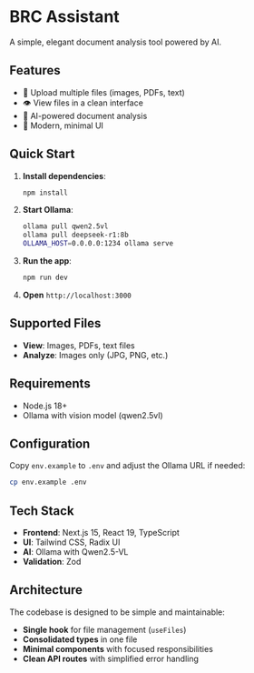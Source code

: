 # BRC Assistant

A simple, elegant document analysis tool powered by AI.

## Features

- 📁 Upload multiple files (images, PDFs, text)
- 👁️ View files in a clean interface
- 🤖 AI-powered document analysis
- 🎨 Modern, minimal UI

## Quick Start

1. **Install dependencies**:

   ```bash
   npm install
   ```

2. **Start Ollama**:

   ```bash
   ollama pull qwen2.5vl
   ollama pull deepseek-r1:8b
   OLLAMA_HOST=0.0.0.0:1234 ollama serve
   ```

3. **Run the app**:

   ```bash
   npm run dev
   ```

4. **Open** `http://localhost:3000`

## Supported Files

- **View**: Images, PDFs, text files
- **Analyze**: Images only (JPG, PNG, etc.)

## Requirements

- Node.js 18+
- Ollama with vision model (qwen2.5vl)

## Configuration

Copy `env.example` to `.env` and adjust the Ollama URL if needed:

```bash
cp env.example .env
```

## Tech Stack

- **Frontend**: Next.js 15, React 19, TypeScript
- **UI**: Tailwind CSS, Radix UI
- **AI**: Ollama with Qwen2.5-VL
- **Validation**: Zod

## Architecture

The codebase is designed to be simple and maintainable:

- **Single hook** for file management (`useFiles`)
- **Consolidated types** in one file
- **Minimal components** with focused responsibilities
- **Clean API routes** with simplified error handling
